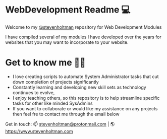 # WebDevelopment Readme 💻
Welcome to my <a href="https://github.com/stevenholtman">@stevenholtman</a> repository for Web Development Modules

I have compiled several of my modules I have developed over the years for websites that you may want to incorporate to your website.

# Get to know me 👦🏻
- I love creating scripts to automate System Administrator tasks that cut down completion of projects significantly
- Constantly learning and developing new skill sets as technology continues to evolve, 
- I enjoy teaching others, so this repository is to help streamline specific tasks for other like minded SysAdmins
- If you want to collaborate or would like my assistance on any projects then feel fre to contact me through the email below

Get in touch: 📫 stevenholtman@protonmail.com | 🌎 https://www.stevenholtman.com
